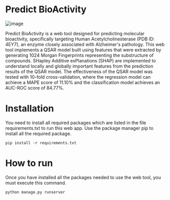# Predict BioActivity
![image](https://github.com/alyssaimani/Predict-BioActivity/assets/56471157/8d7ec49a-c3d7-4dc2-a3ca-d0f468173c41)

Predict BioActivity is a web tool designed for predicting molecular bioactivity, specifically targeting Human Acetylcholinesterase (PDB ID: 4EY7), an enzyme closely associated with Alzheimer's pathology. This web tool implements a QSAR model built using features that were extracted by generating 1024 Morgan Fingerprints representing the substructure of compounds. SHapley Additive exPlanations (SHAP) are implemented to understand locally and globally important features from the prediction results of the QSAR model. The effectiveness of the QSAR model was tested with 10-fold cross-validation, where the regression model can achieve a MAPE score of 11.10% and the classification model achieves an AUC-ROC score of 84.77%.

# Installation
You need to install all required packages which are listed in the file requirements.txt to run this web app. Use the package manager pip to install all the required package.
 ```shell
pip install -r requirements.txt
```

# How to run
Once you have installed all the packages needed to use the web tool, you must execute this command.
 ```shell
python manage.py runserver
```
